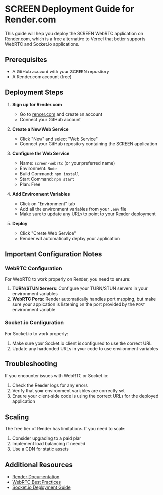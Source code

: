 # SCREEN Deployment Guide for Render.com

This guide will help you deploy the SCREEN WebRTC application on Render.com, which is a free alternative to Vercel that better supports WebRTC and Socket.io applications.

## Prerequisites

- A GitHub account with your SCREEN repository
- A Render.com account (free)

## Deployment Steps

1. **Sign up for Render.com**
   - Go to [render.com](https://render.com) and create an account
   - Connect your GitHub account

2. **Create a New Web Service**
   - Click "New" and select "Web Service"
   - Connect your GitHub repository containing the SCREEN application

3. **Configure the Web Service**
   - Name: `screen-webrtc` (or your preferred name)
   - Environment: `Node`
   - Build Command: `npm install`
   - Start Command: `npm start`
   - Plan: Free

4. **Add Environment Variables**
   - Click on "Environment" tab
   - Add all the environment variables from your `.env` file
   - Make sure to update any URLs to point to your Render deployment

5. **Deploy**
   - Click "Create Web Service"
   - Render will automatically deploy your application

## Important Configuration Notes

### WebRTC Configuration

For WebRTC to work properly on Render, you need to ensure:

1. **TURN/STUN Servers**: Configure your TURN/STUN servers in your environment variables
2. **WebRTC Ports**: Render automatically handles port mapping, but make sure your application is listening on the port provided by the `PORT` environment variable

### Socket.io Configuration

For Socket.io to work properly:

1. Make sure your Socket.io client is configured to use the correct URL
2. Update any hardcoded URLs in your code to use environment variables

## Troubleshooting

If you encounter issues with WebRTC or Socket.io:

1. Check the Render logs for any errors
2. Verify that your environment variables are correctly set
3. Ensure your client-side code is using the correct URLs for the deployed application

## Scaling

The free tier of Render has limitations. If you need to scale:

1. Consider upgrading to a paid plan
2. Implement load balancing if needed
3. Use a CDN for static assets

## Additional Resources

- [Render Documentation](https://render.com/docs)
- [WebRTC Best Practices](https://webrtc.org/getting-started/overview)
- [Socket.io Deployment Guide](https://socket.io/docs/v4/deployment/) 